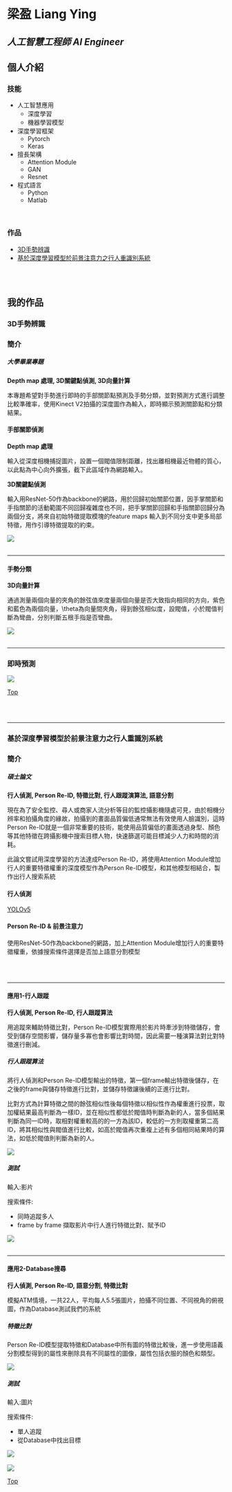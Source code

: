 # 梁盈 Liang Ying
## *人工智慧工程師 AI Engineer*

## 個人介紹


### 技能
* 人工智慧應用
  * 深度學習
  * 機器學習模型
* 深度學習框架
  * Pytorch
  * Keras
* 擅長架構
  * Attention Module
  * GAN
  * Resnet
* 程式語言
  * Python
  * Matlab  
<br>  
    
### 作品
- [3D手勢辨識](#3D手勢辨識)
- [基於深度學習模型於前景注意力之行人重識別系統](#基於深度學習模型於前景注意力之行人重識別系統)

<br>
<br>

## 我的作品

### 3D手勢辨識
### 簡介
##### 大學畢業專題

**Depth map 處理, 3D關鍵點偵測, 3D向量計算**

本專題希望對手勢進行即時的手部關節點預測及手勢分類，並對預測方式進行調整比較準確率，使用Kinect V2拍攝的深度圖作為輸入，即時顯示預測關節點和分類結果。
#### 手部關節偵測
**Depth map 處理**

輸入從深度相機捕捉圖片，設置一個閥值限制距離，找出離相機最近物體的質心，以此點為中心向外擴張，截下此區域作為網路輸入。
  
**3D關鍵點偵測**

輸入用ResNet-50作為backbone的網路，用於回歸初始關節位置，因手掌關節和手指關節的活動範圍不同回歸複雜度也不同，把手掌關節回歸和手指關節回歸分為兩個分支，將來自初始特徵提取模塊的feature maps 輸入到不同分支中更多局部特徵，用作引導特徵提取的約束。


<img src="/depthmap2point.gif"/>
<br>
<br>

---

#### 手勢分類
**3D向量計算**

通過測量兩個向量的夾角的餘弦值來度量兩個向量是否大致指向相同的方向，紫色和藍色為兩個向量，\theta為向量間夾角，得到餘弦相似度，設閥值，小於閥值判斷為彎曲，分別判斷五根手指是否彎曲。

<img src="/gesture.gif"/>
<br>
<br>

---

### 即時預測
<img src="/handc.gif"/>

[Top](#梁盈-liang-ying)
<br>

<br>
<br>

---

### 基於深度學習模型於前景注意力之行人重識別系統
### 簡介
##### 碩士論文

**行人偵測, Person Re-ID, 特徵比對, 行人跟蹤演算法, 語意分割**

現在為了安全監控、尋人或商家人流分析等目的監控攝影機隨處可見，由於相機分辨率和拍攝角度的緣故，拍攝到的畫面品質偏低通常無法有效使用人臉識別，這時Person Re-ID就是一個非常重要的技術，能使用品質偏低的畫面透過身型、顏色等其他特徵在跨攝影機中搜索目標人物，快速篩選可能目標減少人力和時間的消耗。 

此論文嘗試用深度學習的方法達成Person Re-ID，將使用Attention Module增加行人的重要特徵權重的深度模型作為Person Re-ID模型，和其他模型相結合，製作出行人搜索系統

#### 行人偵測
[YOLOv5](https://github.com/ultralytics/yolov5)

#### Person Re-ID & 前景注意力
使用ResNet-50作為backbone的網路，加上Attention Module增加行人的重要特徵權重，依據搜索條件選擇是否加上語意分割模型

<br>
<br>

---

#### 應用1-行人跟蹤

**行人偵測, Person Re-ID, 行人跟蹤算法**

用追蹤來輔助特徵比對，Person Re-ID模型實際用於影片時牽涉到特徵儲存，會受到儲存空間影響，儲存量多寡也會影響比對時間，因此需要一種演算法對比對特徵進行刪減。

##### 行人跟蹤算法

將行人偵測和Person Re-ID模型輸出的特徵，第一個frame輸出特徵後儲存，在之後的frame與儲存特徵進行比對，並儲存特徵讓後續的正進行比對。

比對方式為計算特徵之間的餘弦相似性後每個特徵以相似性作為權重進行投票，取加權結果最高判斷為一樣ID，並在相似性都低於閥值時判斷為新的人，當多個結果判斷為同一ID時，取相對權重較高的的一方為該ID，較低的一方則取權重第二高ID，將其相似性與閥值進行比較，如高於閥值再次重複上述有多個相同結果時的算法，如低於閥值則判斷為新的人。

<img src="/reidflow.gif"/>
<br>

##### 測試
輸入:影片

搜索條件:
* 同時追蹤多人
* frame by frame 擷取影片中行人進行特徵比對、賦予ID

<img src="/terrace1-c1.gif"/>

<br>
<br>

---

#### 應用2-Database搜尋

**行人偵測, Person Re-ID, 語意分割, 特徵比對**

模擬ATM情境，一共22人，平均每人5.5張圖片，拍攝不同位置、不同視角的俯視圖，作為Database測試我們的系統

##### 特徵比對

Person Re-ID模型提取特徵和Database中所有圖的特徵比較後，進一步使用語義分割模型得到的屬性來刪除具有不同屬性的圖像，屬性包括衣服的顏色和類型。

<img src="/Retrieval.png"/>

##### 測試

輸入:圖片

搜索條件:
* 單人追蹤
* 從Database中找出目標

<img src="/white.jpg"/>
<br>
<br>
<img src="/yellow.jpg"/>

[Top](#梁盈-liang-ying)